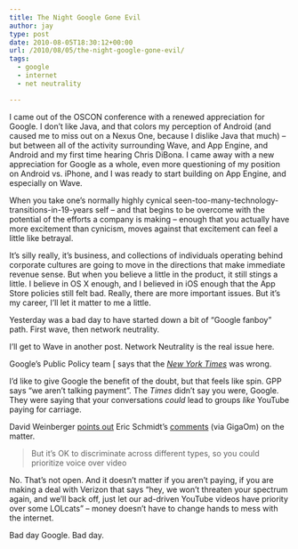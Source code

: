 ```yaml
---
title: The Night Google Gone Evil
author: jay
type: post
date: 2010-08-05T18:30:12+00:00
url: /2010/08/05/the-night-google-gone-evil/
tags:
  - google
  - internet
  - net neutrality

---
```

I came out of the OSCON conference with a renewed appreciation for Google. I don’t like Java, and that colors my perception of Android (and caused me to miss out on a Nexus One, because I dislike Java that much) &#8211; but between all of the activity surrounding Wave, and App Engine, and Android and my first time hearing Chris DiBona. I came away with a new appreciation for Google as a whole, even more questioning of my position on Android vs. iPhone, and I was ready to start building on App Engine, and especially on Wave.

When you take one’s normally highly cynical seen-too-many-technology-transitions-in-19-years self &#8211; and that begins to be overcome with the potential of the efforts a company is making &#8211; enough that you actually have more excitement than cynicism, moves against that excitement can feel a little like betrayal.

It’s silly really, it’s business, and collections of individuals operating behind corporate cultures are going to move in the directions that make immediate revenue sense. But when you believe a little in the product, it still stings a little. I believe in OS X enough, and I believed in iOS enough that the App Store policies still felt bad. Really, there are more important issues. But it’s my career, I’ll let it matter to me a little.

Yesterday was a bad day to have started down a bit of “Google fanboy” path. First wave, then network neutrality.

I’ll get to Wave in another post. Network Neutrality is the real issue here.

Google’s Public Policy team [ says that the [_New York Times_][1] was wrong.

I’d like to give Google the benefit of the doubt, but that feels like spin. GPP says “we aren’t talking payment”. The _Times_ didn’t say you were, Google. They were saying that your conversations _could_ lead to groups _like_ YouTube paying for carriage.

David Weinberger [points out][2] Eric Schmidt’s [comments][3] (via GigaOm) on the matter.

> But it’s OK to discriminate across different types, so you could prioritize voice over video

No. That’s not open. And it doesn’t matter if you aren’t paying, if you are making a deal with Verizon that says “hey, we won’t threaten your spectrum again, and we’ll back off, just let our ad-driven YouTube videos have priority over some LOLcats” &#8211; money doesn’t have to change hands to mess with the internet.

Bad day Google. Bad day.

 [1]: http://www.nytimes.com/2010/08/05/technology/05secret.html
 [2]: http://www.hyperorg.com/blogger/2010/08/05/good-will-shunting-googles-distressing-turn-on-net-neutrality/
 [3]: http://gigaom.com/2010/08/05/google-ceo-dishes-on-google-wave-verizon-social-strategy/